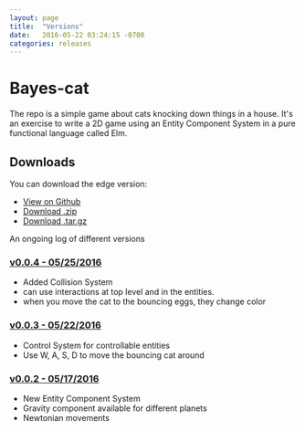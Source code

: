 ```yaml
---
layout: page
title:  "Versions"
date:   2016-05-22 03:24:15 -0700
categories: releases
---
```


# Bayes-cat

The repo is a simple game about cats knocking down things in a house. It's an
exercise to write a 2D game using an Entity Component System in a pure
functional language called Elm.

## Downloads

You can download the edge version:

- [View on Github][repo]
- [Download .zip][zipball]
- [Download .tar.gz][tarball]

An ongoing log of different versions

### [v0.0.4 - 05/25/2016][v0.0.4]

- Added Collision System
- can use interactions at top level and in the entities.
- when you move the cat to the bouncing eggs, they change color

### [v0.0.3 - 05/22/2016][v0.0.3]

- Control System for controllable entities
- Use W, A, S, D to move the bouncing cat around

### [v0.0.2 - 05/17/2016][v0.0.2]

- New Entity Component System
- Gravity component available for different planets
- Newtonian movements

[v0.0.4]: /bayes-cat/versions/v0.0.4/index.html
[v0.0.3]: /bayes-cat/versions/v0.0.3/index.html
[v0.0.2]: /bayes-cat/versions/v0.0.2/index.html

[repo]: https://github.com/iamwilhelm/bayes-cat
[zipball]: https://github.com/iamwilhelm/bayes-cat/zipball/master
[tarball]: https://github.com/iamwilhelm/bayes-cat/tarball/master

